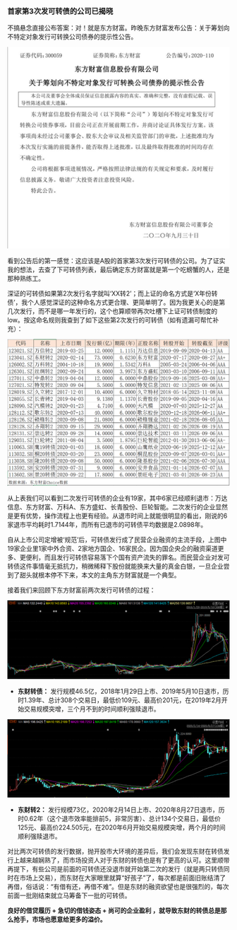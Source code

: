 ### 首家第3次发可转债的公司已揭晓

不搞悬念直接公布答案：对！就是东方财富。昨晚东方财富发布公告：关于筹划向不特定对象发行可转换公司债券的提示性公告。

![公告](../img/dczz3-info-1.jpg)

看到公告后的第一感觉：这应该是A股的首家第3次发行可转债的公司。为了证实我的想法，去查了下可转债列表，最后确定东方财富就是第一个吃螃蟹的人，还是那种熟练工。

深证的可转债如果第2次发行名字就叫‘XX转2’；而上证的命名方式是‘X年份转债’，我个人感觉深证的这种命名方式更合理、更简单明了。因为我更关心的是第几次发行，而不是哪一年发行的，这个也算顺带再次吐槽下上证可转债制度的low。按这命名规则我查到了如下这些第2次发行的可转债（如有遗漏可帮忙补充）：

![2转列表](../img/dczz3-info-2.png)

从上表我们可以看到二次发行可转债的企业有19家，其中6家已经顺利退市：万达信息、东方财富、万科A、东方盛虹、长青股份、巨轮智能。二次发行的企业显然是更有优势，操作流程上也更有经验。从退市时间上就能很明显的看出，刚说的6家退市平均耗时1.7144年，而所有已退市的可转债平均数据是2.0898年。

自从上市公司定增被‘规范’后，可转债发行成了民营企业融资的主流手段，上图中19家企业里1家中外合资、2家地方国企、16家民企。因为国企央企的融资渠道更多、更便利，而且发行可转债容易落下个国有资产流失的罪名。而民营企业对发可转债这件事情毫无抵抗力，稍微稀释下股份就能换来大量的真金白银，一旦企业尝到了甜头就根本停不下来，本文的主角东方财富就是一个典型。

接着我们来回顾下东方财富前两次发行可转债的过程：

![东财转债](../img/dczz3-info-3.png)

- **东财转债：** 发行规模46.5亿，2018年1月29日上市、2019年5月10日退市，历时1.39年、总计308个交易日，最低价109元、最高价201元，在2019年2月开始交易规模突增，三个月不到的时间顺利强赎退市。

![东财转2](../img/dczz3-info-4.png)

- **东财转2：** 发行规模73亿，2020年2月14日上市、2020年8月27日退市，历时0.62年（这个退市效率能排前5，非常厉害）、总计134个交易日，最低价125元、最高价224.505元，在2020年6月开始交易规模突增，两个月的时间顺利强赎退市。

对比两次可转债的发行数据，抛开股市大环境的差异后，我们会发现东财在转债发行上越来越娴熟了，而市场投资人对于东财的转债也是有了更高的认可。这里顺带再提下，有些公司是前面的可转债还没退市就开始第二次的发行（就是两只转债同时在市场上交易），而东财在大家眼里就算“好孩子”了，每次都是前面旧账结清了再借，俗话说：“有借有还，再借不难”。但是东财的融资欲望也是很强烈的，每次前面一批刚结束就立马筹备下一批的可转债。

**良好的借贷履历 + 急切的借钱姿态 + 尚可的企业盈利 ，就导致东财的转债总是那么抢手，市场也愿意给更多的溢价。**